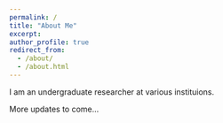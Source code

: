 ```yaml
---
permalink: /
title: "About Me"
excerpt:
author_profile: true
redirect_from: 
  - /about/
  - /about.html
---
```

I am an undergraduate researcher at various instituions. 

More updates to come...

